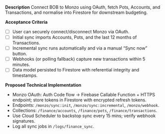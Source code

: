 **Description**
Connect BOB to Monzo using OAuth, fetch Pots, Accounts, and Transactions, and normalise into Firestore for downstream budgeting.

**Acceptance Criteria**
- [ ] User can securely connect/disconnect Monzo via OAuth.
- [ ] Initial sync imports Accounts, Pots, and the last 12 months of Transactions.
- [ ] Incremental sync runs automatically and via a manual “Sync now” button.
- [ ] Webhooks (or polling fallback) capture new transactions within 5 minutes.
- [ ] Data model persisted to Firestore with referential integrity and timestamps.

**Proposed Technical Implementation**
- Monzo OAuth: Auth Code flow → Firebase Callable Function + HTTPS endpoint; store tokens in Firestore with encrypted refresh tokens.
- Endpoints: `/monzo/sync:init`, `/monzo/sync:incremental`, `/monzo/webhook`.
- Collections: `/finance/accounts`, `/finance/pots`, `/finance/transactions`.
- Use Cloud Scheduler to backstop sync every 15 mins; verify webhook signatures.
- Log all sync jobs in `/logs/finance_sync`.
